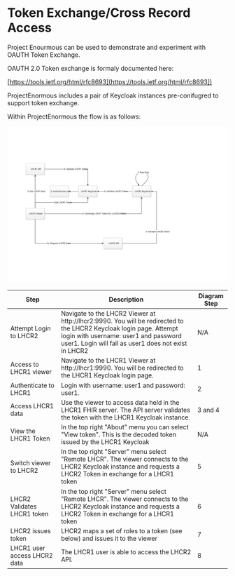 # Token Exchange/Cross Record Access

Project Enourmous can be used to demonstrate and experiment with OAUTH Token Exchange.

OAUTH 2.0 Token exchange is formaly documented here:

[https://tools.ietf.org/html/rfc8693](https://tools.ietf.org/html/rfc8693])

ProjectEnormous includes a pair of Keycloak instances pre-conifugred to support token exchange.

Within ProjectEnormous the flow is as follows:

![Architecture](./TokenExchange.svg)

| Step | Description | Diagram Step
|---------|-------------|-------------|
| Attempt Login to LHCR2 | Navigate to the LHCR2 Viewer at http://lhcr2:9990. You will be redirected to the LHCR2 Keycloak login page. Attempt login with username: user1 and password user1. Login will fail as user1 does not exist in LHCR2 | N/A |
| Access to LHCR1 viewer | Navigate to the LHCR1 Viewer at http://lhcr1:9990. You will be redirected to the LHCR1 Keycloak login page. | 1 |
| Authenticate to LHCR1 | Login with username: user1 and password: user1. | 2 |
| Access LHCR1 data | Use the viewer to access data held in the LHCR1 FHIR server. The API server validates the token with the LHCR1 Keycloak instance. | 3 and 4 |
| View the LHCR1 Token | In the top right "About" menu you can select "View token". This is the decoded token issued by the LHCR1 Keycloak | N/A |
| Switch viewer to LHCR2 | In the top right "Server" menu select "Remote LHCR". The viewer connects to the LHCR2 Keycloak instance and requests a LHCR2 Token in exchange for a LHCR1 token | 5 |
| LHCR2 Validates LHCR1 token | In the top right "Server" menu select "Remote LHCR". The viewer connects to the LHCR2 Keycloak instance and requests a LHCR2 Token in exchange for a LHCR1 token | 6 |
| LHCR2 issues token | LHCR2 maps a set of roles to a token (see below) and issues it to the viewer | 7
| LHCR1 user access LHCR2 data | The LHCR1 user is able to access the LHCR2 API. | 8

